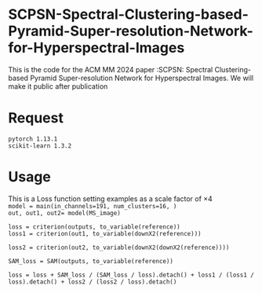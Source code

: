 # SCPSN-Spectral-Clustering-based-Pyramid-Super-resolution-Network-for-Hyperspectral-Images
This is the code for the ACM MM 2024 paper :SCPSN: Spectral Clustering-based Pyramid Super-resolution  Network for Hyperspectral Images.
We will make it public after publication
<h1>Request</h1>
<code>pytorch 1.13.1</code><br/>
<code>scikit-learn 1.3.2</code>
<h1>Usage</h1>
This is a Loss function setting examples as a scale factor of ×4<br/>
<code>model = main(in_channels=191, num_clusters=16, )</code><br/>
<code>out, out1, out2= model(MS_image)<br/>
loss = criterion(outputs, to_variable(reference)) 
loss1 = criterion(out1, to_variable(downX2(reference)))<br/>
loss2 = criterion(out2, to_variable(downX2(downX2(reference))))<br/>
SAM_loss = SAM(outputs, to_variable(reference))<br/>
loss = loss + SAM_loss / (SAM_loss / loss).detach() + loss1 / (loss1 / loss).detach() + loss2 / (loss2 / loss).detach() <br/>
</code>
